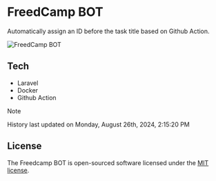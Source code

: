 # FreedCamp BOT

Automatically assign an ID before the task title based on Github Action.

![FreedCamp BOT](https://repository-images.githubusercontent.com/737932867/7d34798b-2680-471c-b089-a78a718d3d6a)

## Tech

- Laravel
- Docker
- Github Action

> [!NOTE]  
> History last updated on Monday, August 26th, 2024, 2:15:20 PM

## License

The Freedcamp BOT is open-sourced software licensed under the [MIT license](https://opensource.org/licenses/MIT).

